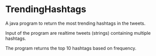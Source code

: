 # TrendingHashtags

A java program to return the most trending hashtags in the tweets.

Input of the program are realtime tweets (strings) containing multiple hashtags.

The program returns the top 10 hashtags based on frequency.

